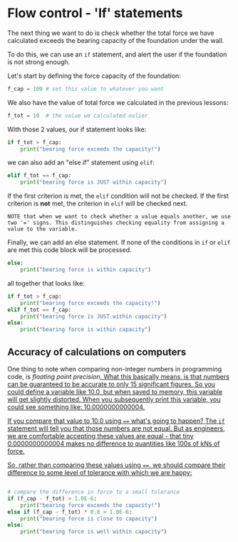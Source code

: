 #  Flow control - 'If' statements

The next thing we want to do is check whether the total force we have calculated exceeds the bearing capacity of the foundation under the wall.

To do this, we can use an `if` statement, and alert the user if the foundation is not strong enough.

Let's start by defining the force capacity of the foundation:
```python
f_cap = 100 # set this value to whatever you want
```
We also have the value of total force we calculated in the previous lessons:
```python
f_tot = 10  # the value we calculated ealier
```
With those 2 values, our if statement looks like:
```python
if f_tot > f_cap:
	print("bearing force exceeds the capacity!")
```
we can also add an "else if" statement using `elif`:
```python
elif f_tot == f_cap:
	print("bearing force is JUST within capacity")
```

If the first criterion is met, the `elif` condition will not be checked. If the first criterion is **not** met, the criterion in `elif` will be checked next.

	NOTE that when we want to check whether a value equals another, we use two '=' signs. This distinguishes checking equality from assigning a value to the variable.

Finally, we can add an else statement. If none of the conditions in `if` or `elif` are met
this code block will be processed.
```python
else:
	print("bearing force is within capacity")
```
all together that looks like:
```python
if f_tot > f_cap:
	print("bearing force exceeds the capacity!")
elif f_tot == f_cap:
	print("bearing force is JUST within capacity")
else:
	print("bearing force is within capacity")
```

## Accuracy of calculations on computers

One thing to note when comparing non-integer numbers in programming code, is _floating point precision_<a id = "Wikipedia" href="https://en.wikipedia.org/wiki/Floating-point_arithmetic">.
What this basically means, is that numbers can be guaranteed to be accurate to only 15 significant figures.
So you could define a variable like 10.0, but when saved to memory, this variable will get slightly distorted. When you subsequently print this variable, you could see something like: 10.0000000000004.

If you compare that value to 10.0 using `==` what's going to happen? The `if` statement will tell you that those numbers are not equal. But as engineers, we are comfortable accepting these values are equal - that tiny 0.0000000000004 makes no difference to quantities like 100s of kNs of force.

So, rather than comparing these values using `==`, we should compare their difference to some level of tolerance with which we are happy:

```python

# compare the difference in force to a small tolerance
if (f_cap - f_tot) > 1.0E-6:
	print("bearing force exceeds the capacity!")
else if (f_cap - f_tot) * 0.8 > 1.0E-6:
	print("bearing force is close to capacity")
else:
	print("bearing force is well within capacity")
```
